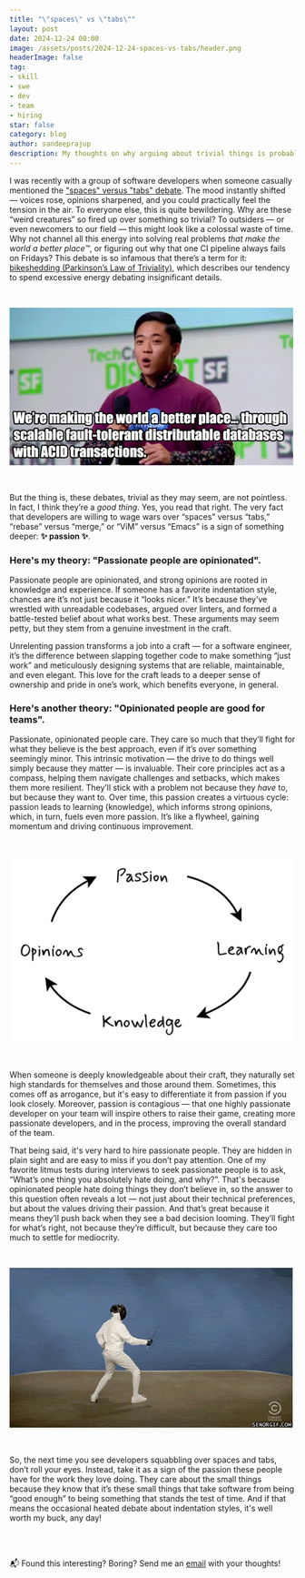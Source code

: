 ```yaml
---
title: "\"spaces\" vs \"tabs\""
layout: post
date: 2024-12-24 00:00
image: /assets/posts/2024-12-24-spaces-vs-tabs/header.png
headerImage: false
tag:
- skill
- swe
- dev
- team
- hiring
star: false
category: blog
author: sandeeprajup
description: My thoughts on why arguing about trivial things is probably a good thing!
---
```


I was recently with a group of software developers when someone casually mentioned the ["spaces" versus "tabs" debate](https://en.wikipedia.org/wiki/Indentation_style#Tab_vs._space). The mood instantly shifted — voices rose, opinions sharpened, and you could practically feel the tension in the air. To everyone else, this is quite bewildering. Why are these “weird creatures” so fired up over something so trivial? To outsiders — or even newcomers to our field — this might look like a colossal waste of time. Why not channel all this energy into solving real problems _that make the world a better place™_, or figuring out why that one CI pipeline always fails on Fridays? This debate is so infamous that there’s a term for it: [bikeshedding (Parkinson’s Law of Triviality)](https://en.wikipedia.org/wiki/Law_of_triviality), which describes our tendency to spend excessive energy debating insignificant details.

<br/>

![Making the world a better place™](/assets/posts/2024-12-24-spaces-vs-tabs/better-place-silicon-valley.gif)

<br/>

But the thing is, these debates, trivial as they may seem, are not pointless. In fact, I think they’re a _good thing_. Yes, you read that right. The very fact that developers are willing to wage wars over “spaces” versus “tabs,” “rebase” versus “merge,” or “ViM” versus “Emacs” is a sign of something deeper: __✨ passion ✨__.

<h3>Here's my theory: "Passionate people are opinionated".</h3>

Passionate people are opinionated, and strong opinions are rooted in knowledge and experience. If someone has a favorite indentation style, chances are it’s not just because it “looks nicer.” It’s because they’ve wrestled with unreadable codebases, argued over linters, and formed a battle-tested belief about what works best. These arguments may seem petty, but they stem from a genuine investment in the craft.

Unrelenting passion transforms a job into a craft — for a software engineer, it’s the difference between slapping together code to make something “just work” and meticulously designing systems that are reliable, maintainable, and even elegant. This love for the craft leads to a deeper sense of ownership and pride in one’s work, which benefits everyone, in general.

<h3>Here's another theory: "Opinionated people are good for teams".</h3>

Passionate, opinionated people care. They care so much that they’ll fight for what they believe is the best approach, even if it’s over something seemingly minor. This intrinsic motivation — the drive to do things well simply because they matter — is invaluable. Their core principles act as a compass, helping them navigate challenges and setbacks, which makes them more resilient. They’ll stick with a problem not because they _have_ to, but because they want to. Over time, this passion creates a virtuous cycle: passion leads to learning (knowledge), which informs strong opinions, which, in turn, fuels even more passion. It’s like a flywheel, gaining momentum and driving continuous improvement.

<br/>

![Passion flywheel](/assets/posts/2024-12-24-spaces-vs-tabs/passion-flywheel.png)

<br/>

When someone is deeply knowledgeable about their craft, they naturally set high standards for themselves and those around them. Sometimes, this comes off as arrogance, but it's easy to differentiate it from passion if you look closely. Moreover, passion is contagious — that one highly passionate developer on your team will inspire others to raise their game, creating more passionate developers, and in the process, improving the overall standard of the team.

That being said, it's very hard to hire passionate people. They are hidden in plain sight and are easy to miss if you don’t pay attention. One of my favorite litmus tests during interviews to seek passionate people is to ask, “What’s one thing you absolutely hate doing, and why?”. That's because opinionated people hate doing things they don’t believe in, so the answer to this question often reveals a lot — not just about their technical preferences, but about the values driving their passion. And that’s great because it means they’ll push back when they see a bad decision looming. They’ll fight for what’s right, not because they’re difficult, but because they care too much to settle for mediocrity.

<br/>

![Fight for what's right](/assets/posts/2024-12-24-spaces-vs-tabs/fencing.gif)

<br/>

So, the next time you see developers squabbling over spaces and tabs, don’t roll your eyes. Instead, take it as a sign of the passion these people have for the work they love doing. They care about the small things because they know that it’s these small things that take software from being “good enough” to being something that stands the test of time. And if that means the occasional heated debate about indentation styles, it's well worth my buck, any day!

<br/>
<br/>

📬 Found this interesting? Boring? Send me an [email](mailto:me@sandeepraju.in) with your thoughts!
